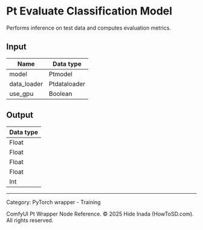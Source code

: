 # Pt Evaluate Classification Model
Performs inference on test data and computes evaluation metrics.

## Input
| Name | Data type |
|---|---|
| model | Ptmodel |
| data_loader | Ptdataloader |
| use_gpu | Boolean |

## Output
| Data type |
|---|
| Float |
| Float |
| Float |
| Float |
| Int |

<HR>
Category: PyTorch wrapper - Training

ComfyUI Pt Wrapper Node Reference. © 2025 Hide Inada (HowToSD.com). All rights reserved.
